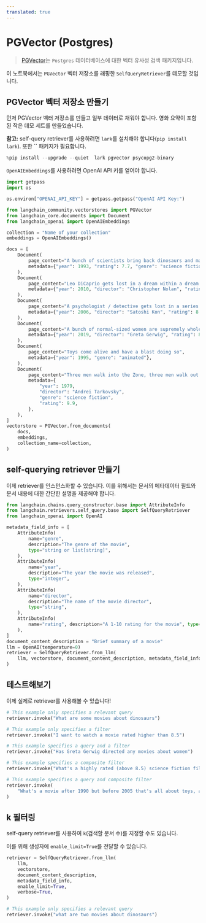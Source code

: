 ```yaml
---
translated: true
---
```


# PGVector (Postgres)

>[PGVector](https://github.com/pgvector/pgvector)는 `Postgres` 데이터베이스에 대한 벡터 유사성 검색 패키지입니다.

이 노트북에서는 `PGVector` 벡터 저장소를 래핑한 `SelfQueryRetriever`를 데모할 것입니다.

## PGVector 벡터 저장소 만들기

먼저 PGVector 벡터 저장소를 만들고 일부 데이터로 채워야 합니다. 영화 요약이 포함된 작은 데모 세트를 만들었습니다.

**참고:** self-query retriever를 사용하려면 `lark`를 설치해야 합니다(`pip install lark`). 또한 `` 패키지가 필요합니다.

```python
%pip install --upgrade --quiet  lark pgvector psycopg2-binary
```

`OpenAIEmbeddings`를 사용하려면 OpenAI API 키를 얻어야 합니다.

```python
import getpass
import os

os.environ["OPENAI_API_KEY"] = getpass.getpass("OpenAI API Key:")
```

```python
from langchain_community.vectorstores import PGVector
from langchain_core.documents import Document
from langchain_openai import OpenAIEmbeddings

collection = "Name of your collection"
embeddings = OpenAIEmbeddings()
```

```python
docs = [
    Document(
        page_content="A bunch of scientists bring back dinosaurs and mayhem breaks loose",
        metadata={"year": 1993, "rating": 7.7, "genre": "science fiction"},
    ),
    Document(
        page_content="Leo DiCaprio gets lost in a dream within a dream within a dream within a ...",
        metadata={"year": 2010, "director": "Christopher Nolan", "rating": 8.2},
    ),
    Document(
        page_content="A psychologist / detective gets lost in a series of dreams within dreams within dreams and Inception reused the idea",
        metadata={"year": 2006, "director": "Satoshi Kon", "rating": 8.6},
    ),
    Document(
        page_content="A bunch of normal-sized women are supremely wholesome and some men pine after them",
        metadata={"year": 2019, "director": "Greta Gerwig", "rating": 8.3},
    ),
    Document(
        page_content="Toys come alive and have a blast doing so",
        metadata={"year": 1995, "genre": "animated"},
    ),
    Document(
        page_content="Three men walk into the Zone, three men walk out of the Zone",
        metadata={
            "year": 1979,
            "director": "Andrei Tarkovsky",
            "genre": "science fiction",
            "rating": 9.9,
        },
    ),
]
vectorstore = PGVector.from_documents(
    docs,
    embeddings,
    collection_name=collection,
)
```

## self-querying retriever 만들기

이제 retriever를 인스턴스화할 수 있습니다. 이를 위해서는 문서의 메타데이터 필드와 문서 내용에 대한 간단한 설명을 제공해야 합니다.

```python
from langchain.chains.query_constructor.base import AttributeInfo
from langchain.retrievers.self_query.base import SelfQueryRetriever
from langchain_openai import OpenAI

metadata_field_info = [
    AttributeInfo(
        name="genre",
        description="The genre of the movie",
        type="string or list[string]",
    ),
    AttributeInfo(
        name="year",
        description="The year the movie was released",
        type="integer",
    ),
    AttributeInfo(
        name="director",
        description="The name of the movie director",
        type="string",
    ),
    AttributeInfo(
        name="rating", description="A 1-10 rating for the movie", type="float"
    ),
]
document_content_description = "Brief summary of a movie"
llm = OpenAI(temperature=0)
retriever = SelfQueryRetriever.from_llm(
    llm, vectorstore, document_content_description, metadata_field_info, verbose=True
)
```

## 테스트해보기

이제 실제로 retriever를 사용해볼 수 있습니다!

```python
# This example only specifies a relevant query
retriever.invoke("What are some movies about dinosaurs")
```

```python
# This example only specifies a filter
retriever.invoke("I want to watch a movie rated higher than 8.5")
```

```python
# This example specifies a query and a filter
retriever.invoke("Has Greta Gerwig directed any movies about women")
```

```python
# This example specifies a composite filter
retriever.invoke("What's a highly rated (above 8.5) science fiction film?")
```

```python
# This example specifies a query and composite filter
retriever.invoke(
    "What's a movie after 1990 but before 2005 that's all about toys, and preferably is animated"
)
```

## k 필터링

self-query retriever를 사용하여 `k`(검색할 문서 수)를 지정할 수도 있습니다.

이를 위해 생성자에 `enable_limit=True`를 전달할 수 있습니다.

```python
retriever = SelfQueryRetriever.from_llm(
    llm,
    vectorstore,
    document_content_description,
    metadata_field_info,
    enable_limit=True,
    verbose=True,
)
```

```python
# This example only specifies a relevant query
retriever.invoke("what are two movies about dinosaurs")
```

